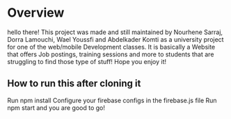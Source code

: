 # Overview

hello there!
This project was made and still maintained by Nourhene Sarraj, Dorra Lamouchi, Wael Youssfi and Abdelkader Komti as a university project for one of the web/mobile Development classes.
It is basically a Website that offers Job postings, training sessions and more to students that are struggling to find those type of stuff!
Hope you enjoy it!

## How to run this after cloning it

Run npm install
Configure your firebase configs in the firebase.js file
Run npm start
and you are good to go!
